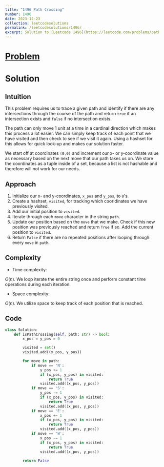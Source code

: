 ```yaml
---
title: "1496 Path Crossing"
number: 1496
date: 2023-12-23
collection: leetcodesolutions
permalink: /leetcodesolutions/1496/
excerpt: Solution to [Leetcode 1496](https://leetcode.com/problems/path-crossing/description/)
---
```

# [Problem](https://leetcode.com/problems/path-crossing/description/)

# Solution

## Intuition
<!-- Describe your first thoughts on how to solve this problem. -->
This problem requires us to trace a given path and identify if there are any intersections through the course of the path and return `true` if an intersection exists and `false` if no intersection exists.

The path can only move 1 unit at a time in a cardinal direction which makes this process a lot easier. We can simply keep track of each point that we have visited and then check to see if we visit it again. Using a hashset for this allows for quick look-up and makes our solution faster. 

We start off at coordinates `(0,0)` and increment our x- or y-coordinate value as necessary based on the next move that our path takes us on. We store the coordinates as a tuple inside of a set, because a list is not hashable and therefore will not work for our needs.

## Approach
<!-- Describe your approach to solving the problem. -->
1. Initialize our x- and y-coordinates, `x_pos` and `y_pos`, to `0`'s.
2. Create a hashset, `visited`, for tracking which cooridinates we have previously visited.
3. Add our initial position to `visited`.
4. Iterate through each `move` character in the string `path`.
5. Update our position based on the `move` that we make. Check if this new position was previously reached and return `True` if so. Add the current position to `visited`.
6. Return `False` if there are no repeated positions after looping through every `move` in `path`.

## Complexity
- Time complexity:
<!-- Add your time complexity here, e.g. $$O(n)$$ -->
$O(n)$. We loop iterate the entire string once and perform constant time operations during each iteration.
- Space complexity:
<!-- Add your space complexity here, e.g. $$O(n)$$ -->
$O(n)$. We utilize space to keep track of each position that is reached.

## Code
```python
class Solution:
    def isPathCrossing(self, path: str) -> bool:
        x_pos = y_pos = 0

        visited = set()
        visited.add((x_pos, y_pos))

        for move in path:
            if move == 'N':
                y_pos += 1
                if (x_pos, y_pos) in visited:
                    return True
                visited.add((x_pos, y_pos))
            if move == 'S':
                y_pos -= 1
                if (x_pos, y_pos) in visited:
                    return True
                visited.add((x_pos, y_pos))
            if move == 'E':
                x_pos += 1
                if (x_pos, y_pos) in visited:
                    return True
                visited.add((x_pos, y_pos))
            if move == 'W':
                x_pos -= 1
                if (x_pos, y_pos) in visited:
                    return True
                visited.add((x_pos, y_pos))
        
        return False
```